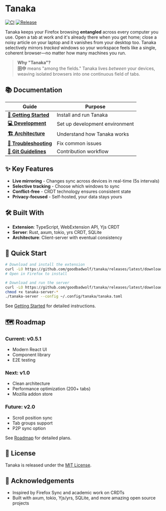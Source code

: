 # Tanaka

[![CI](https://github.com/goodbadwolf/tanaka/actions/workflows/ci.yml/badge.svg)](https://github.com/goodbadwolf/tanaka/actions/workflows/ci.yml) [![Release](https://img.shields.io/github/v/release/goodbadwolf/tanaka?include_prereleases)](https://github.com/goodbadwolf/tanaka/releases)

Tanaka keeps your Firefox browsing **entangled** across every computer you use. Open a tab at work and it's already there when you get home; close a noisy article on your laptop and it vanishes from your desktop too. Tanaka selectively mirrors _tracked_ windows so your workspace feels like a single, coherent browser—no matter how many machines you run.

> **Why "Tanaka"?**  
> **田中** means "among the fields." Tanaka lives _between_ your devices, weaving isolated browsers into one continuous field of tabs.

## 📚 Documentation

| Guide | Purpose |
|-------|---------|
| **[🚀 Getting Started](docs/GETTING-STARTED.md)** | Install and run Tanaka |
| **[💻 Development](docs/DEVELOPMENT.md)** | Set up development environment |
| **[🏗️ Architecture](docs/ARCHITECTURE.md)** | Understand how Tanaka works |
| **[🔧 Troubleshooting](docs/TROUBLESHOOTING.md)** | Fix common issues |
| **[📝 Git Guidelines](docs/GIT.md)** | Contribution workflow |

## ✨ Key Features

- **Live mirroring** - Changes sync across devices in real-time (5s intervals)
- **Selective tracking** - Choose which windows to sync
- **Conflict-free** - CRDT technology ensures consistent state
- **Privacy-focused** - Self-hosted, your data stays yours

## 🛠️ Built With

- **Extension**: TypeScript, WebExtension API, Yjs CRDT
- **Server**: Rust, axum, tokio, yrs CRDT, SQLite
- **Architecture**: Client-server with eventual consistency

## 🚀 Quick Start

```bash
# Download and install the extension
curl -LO https://github.com/goodbadwolf/tanaka/releases/latest/download/tanaka.xpi
# Open in Firefox to install

# Download and run the server  
curl -LO https://github.com/goodbadwolf/tanaka/releases/latest/download/tanaka-server-$(uname -m)-$(uname -s | tr '[:upper:]' '[:lower:]')
chmod +x tanaka-server-*
./tanaka-server --config ~/.config/tanaka/tanaka.toml
```

See [Getting Started](docs/GETTING-STARTED.md) for detailed instructions.

## 🗺️ Roadmap

### Current: v0.5.1
- Modern React UI
- Component library
- E2E testing

### Next: v1.0
- Clean architecture
- Performance optimization (200+ tabs)
- Mozilla addon store

### Future: v2.0
- Scroll position sync
- Tab groups support
- P2P sync option

See [Roadmap](docs/ROADMAP.md) for detailed plans.

## 📄 License

Tanaka is released under the [MIT License](LICENSE).

## 🙏 Acknowledgements

- Inspired by Firefox Sync and academic work on CRDTs
- Built with axum, tokio, Yjs/yrs, SQLite, and more amazing open source projects
